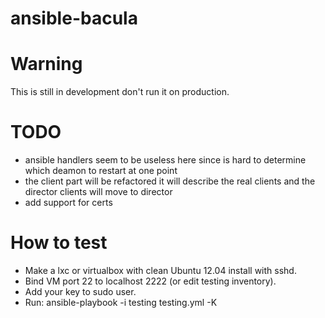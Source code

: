 ansible-bacula
==============


# Warning

This is still in development don't run it on production.

# TODO

- ansible handlers seem to be useless here since is hard to determine which
  deamon to restart at one point
- the client part will be refactored it will describe the real clients and the
  director clients will move to director
- add support for certs


# How to test

- Make a lxc or virtualbox with clean Ubuntu 12.04 install with sshd.
- Bind VM port 22 to localhost 2222 (or edit testing inventory).
- Add your key to sudo user.
- Run: ansible-playbook -i testing testing.yml -K
